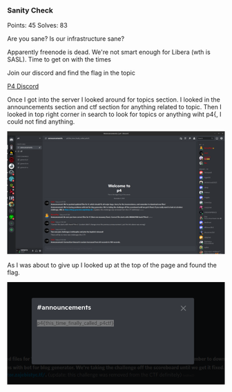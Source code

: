 ### Sanity Check

Points: 45
Solves: 83

Are you sane? Is our infrastructure sane?

Apparently freenode is dead. We're not smart enough for Libera (wth is SASL). Time to get on with the times

Join our discord and find the flag in the topic

[P4 Discord](https://discord.gg/mXMKzCh5Zu)

Once I got into the server I looked around for topics section. I looked in the announcements section and ctf section for anything related to topic. Then I looked in top right corner in search to look for topics or anything wiht p4{, I could not find anything. 

![flag Announcement Image](https://github.com/Infinit3i/CTF-Writeups-from-Infinit3i/blob/main/2022-11-05-p4/Sanity%20Check/Screenshot-fullpage-sanity.png)

As I was about to give up I looked up at the top of the page and found the flag.

![flag Announcement Image](https://github.com/Infinit3i/CTF-Writeups-from-Infinit3i/blob/main/2022-11-05-p4/Sanity%20Check/Screenshot_announcements_flag.png)
